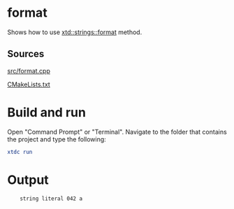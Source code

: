 # format

Shows how to use [xtd::strings::format](../../../../src/xtd.core/include/xtd/strings.h) method.

## Sources

[src/format.cpp](src/format.cpp)

[CMakeLists.txt](CMakeLists.txt)

# Build and run

Open "Command Prompt" or "Terminal". Navigate to the folder that contains the project and type the following:

```cmake
xtdc run
```

# Output

```
    string literal 042 a
```
